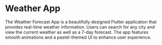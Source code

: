 # Weather App
 The Weather Forecast App is a beautifully designed Flutter application that provides real-time weather information. Users can search for any city and view the current weather as well as a 7-day forecast. The app features smooth animations and a pastel-themed UI to enhance user experience.

